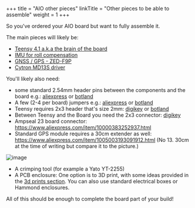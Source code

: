 +++
title = "AIO other pieces"
linkTitle = "Other pieces to be able to assemble"
weight = 1
+++

So you've ordered your AIO board but want to fully assemble it.

The main pieces will likely be:

- [Teensy 4.1 a.k.a the brain of the board](/hardware/Other-components/teensy-4.1)
- [IMU for roll compensation](/hardware/Other-components/imu-inertial-measurement-unit)
- [GNSS / GPS - ZED-F9P](/hardware/Other-components/gps-modules-standard-or-micro)
- [Cytron MD13S driver](/hardware/Other-components/cytron-motor-driver)

You'll likely also need:

- some standard 2.54mm header pins between the components and the board e.g.:
  [aliexpress](https://www.aliexpress.com/item/4001201576815.html) or
  [botland](https://botland.store/connectors-goldpin/20031-straight-goldpin-1x40-connector-with-254mm-pitch-black-10pcs-justpi-5904422329198.html)
- A few (2-4 per board) jumpers e.g.:
  [aliexpress](https://www.aliexpress.com/item/1005001728290299.html) or
  [botland](https://botland.store/jumpers/2076-long-jumper-10pcs-5904422373313.html)
- Teensy requires 2x3 header that's size 2mm:
  [digikey](https://www.digikey.fr/fr/products/detail/te-connectivity-amp-connectors/2314820-6/10494751)
  or
  [botland](https://botland.store/connectors-goldpin/18241-female-socket-2x3-raster-2mm-straight-5pcs-5904422370695.html)
- Between Teensy and the Board you need the 2x3 connector:
  [digikey](https://www.digikey.fr/fr/products/detail/gct/BF050-06-A-B-0400-0300-L-G/16396911)
- Ampseal 23 board connector:
  https://www.aliexpress.com/item/10000383252937.html
- Standard GPS module requires a 30cm extender as well:
  https://www.aliexpress.com/item/1005003193091912.html (No 13. 30cm at the time
  of writing but compare it to the picture.)

![image](../img/coax-extension.png)

- A crimping tool (for example a Yato YT-2255)
- A PCB enclosure: One option is to 3D print, with some ideas provided in the
  [3d prints section](/hardware/3dprints). You can also use standard electrical
  boxes or Hammond enclosures.

All of this should be enough to complete the board part of your build!
